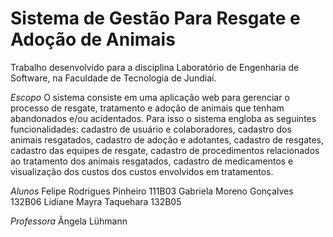 # Sistema de Gestão Para Resgate e Adoção de Animais

Trabalho desenvolvido para a disciplina Laboratório de Engenharia de Software, na Faculdade de Tecnologia de Jundiaí.

*Escopo*
O sistema consiste em uma aplicação web para gerenciar o processo de resgate, tratamento e adoção de animais que tenham abandonados e/ou acidentados. Para isso o sistema engloba as seguintes funcionalidades: cadastro de usuário e colaboradores, cadastro dos animais resgatados, cadastro de adoção e adotantes, cadastro de resgates, cadastro das equipes de resgate, cadastro de procedimentos relacionados ao tratamento dos animais resgatados, cadastro de medicamentos e visualização dos custos dos custos envolvidos em tratamentos.

*Alunos*
Felipe Rodrigues Pinheiro 111B03
Gabriela Moreno Gonçalves 132B06
Lidiane Mayra Taquehara 132B05

*Professora*
Ângela Lühmann
